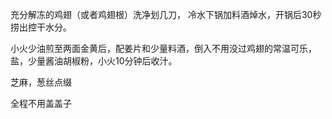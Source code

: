 充分解冻的鸡翅（或者鸡翅根）洗净划几刀，
冷水下锅加料酒焯水，开锅后30秒捞出控干水分。

小火少油煎至两面金黄后，配姜片和少量料酒，倒入不用没过鸡翅的常温可乐，盐，少量酱油胡椒粉，小火10分钟后收汁。

芝麻，葱丝点缀


全程不用盖盖子
